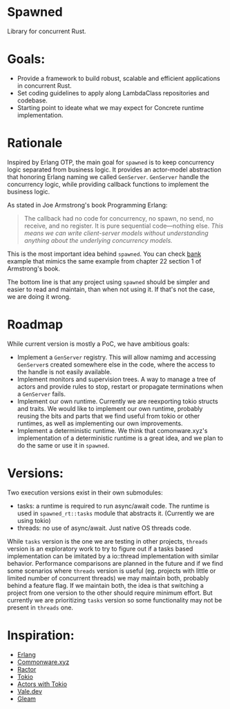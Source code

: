 # Spawned
Library for concurrent Rust.

# Goals:

- Provide a framework to build robust, scalable and efficient applications in concurrent Rust.
- Set coding guidelines to apply along LambdaClass repositories and codebase.
- Starting point to ideate what we may expect for Concrete runtime implementation.

# Rationale

Inspired by Erlang OTP, the main goal for `spawned` is to keep concurrency logic separated from business logic. It provides an actor-model abstraction that honoring Erlang naming we called `GenServer`. `GenServer` handle the concurrency logic, while providing callback functions to implement the business logic.

As stated in  Joe Armstrong's book Programming Erlang:
> The callback had no code for concurrency, no spawn, no send, no receive, and no register. It is pure sequential code—nothing else. *This means we can write client-server models without understanding anything about the underlying concurrency models.*

This is the most important idea behind `spawned`. You can check [bank](https://github.com/lambdaclass/spawned/tree/main/examples/bank) example that mimics the same example from chapter 22 section 1 of Armstrong's book.

The bottom line is that any project using `spawned` should be simpler and easier to read and maintain, than when not using it. If that's not the case, we are doing it wrong.

# Roadmap

While current version is mostly a PoC, we have ambitious goals:
- Implement a `GenServer` registry. This will allow namimg and accessing `GenServer`s created somewhere else in the code, where the access to the handle is not easily available.
- Implement monitors and supervision trees. A way to manage a tree of actors and provide rules to stop, restart or propagate terminations when a `GenServer` fails.
- Implement our own runtime. Currently we are reexporting tokio structs and traits. We would like to implement our own runtime, probably reusing the bits and parts that we find useful from tokio or other runtimes, as well as implementing our own improvements.
- Implement a deterministic runtime. We think that comonware.xyz's implementation of a deterministic runtime is a great idea, and we plan to do the same or use it in `spawned`.

# Versions:

Two execution versions exist in their own submodules:
- tasks: a runtime is required to run async/await code. The runtime is used in `spawned_rt::tasks` module that abstracts it. (Currently we are using tokio)
- threads: no use of async/await. Just native OS threads code.

While `tasks` version is the one we are testing in other projects, `threads` version is an exploratory work to try to figure out if a tasks based implementation can be imitated by a io::thread implementation with similar behavior. 
Performance comparisons are planned in the future and if we find some scenarios where `threads` version is useful (eg. projects with little or limited number of concurrent threads) we may maintain both, probably behind a feature flag. If we maintain both, the idea is that switching a project from one version to the other should require minimum effort. But currently we are prioritizing `tasks` version so some functionality may not be present in `threads` one.

# Inspiration:

- [Erlang](https://www.erlang.org/)
- [Commonware.xyz](https://commonware.xyz)
- [Ractor](https://slawlor.github.io/ractor/)
- [Tokio](https://tokio.rs/)
- [Actors with Tokio](https://ryhl.io/blog/actors-with-tokio/)
- [Vale.dev](https://vale.dev/)
- [Gleam](https://gleam.run/)